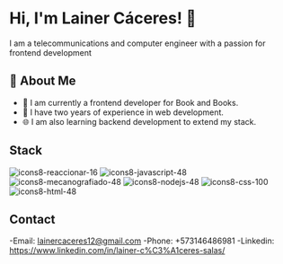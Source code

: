# Hi, I'm Lainer Cáceres! 👋

I am a telecommunications and computer engineer with a passion
for frontend development

## 🚀 About Me

- 🔭 I am currently a frontend developer for Book and Books. 
- 📝 I have two years of experience in web development.
- 🌐 I am also learning backend development to extend my stack.

## Stack

![icons8-reaccionar-16](https://github.com/Lainercaceres11/Lainercaceres11/assets/81586887/fdb35131-71ba-44f5-872e-5c6b90b67dce)
![icons8-javascript-48](https://github.com/Lainercaceres11/Lainercaceres11/assets/81586887/2b0d6b45-e585-47f8-88e6-9e260c9c90f7)
![icons8-mecanografiado-48](https://github.com/Lainercaceres11/Lainercaceres11/assets/81586887/d81bd516-a757-43fb-bcf8-2174b376c257)
![icons8-nodejs-48](https://github.com/Lainercaceres11/Lainercaceres11/assets/81586887/18c88759-fa2c-486b-b74c-77766336162e)
![icons8-css-100](https://github.com/Lainercaceres11/Lainercaceres11/assets/81586887/55db242d-19d2-4888-ae03-570922cc7771)
![icons8-html-48](https://github.com/Lainercaceres11/Lainercaceres11/assets/81586887/8e7ee10c-ac08-47be-85dc-2774e6615b1a)

## Contact

-Email: lainercaceres12@gmail.com
-Phone: +573146486981
-Linkedin: https://www.linkedin.com/in/lainer-c%C3%A1ceres-salas/

